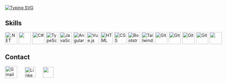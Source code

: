 <img align="center" alt=""  src="https://komarev.com/ghpvc/?username=lucasmenchon&style=flat-square">

##

[![Typing SVG](https://readme-typing-svg.herokuapp.com?font=Fira+Code&duration=3000&pause=1000&width=500&lines=Hi%2C+i'm+Lucas.;I'm+a+enthusiastic;.NET+Developer;currently+working+with;ASP.NET+%E2%80%A2+C%23+%E2%80%A2+TypeScript+%E2%80%A2+%E2%80%A2+Angular)](https://git.io/typing-svg)

## Skills

<div style="display: flex; align-items: center;">
    <img align="center" height="40" width="40" src="https://skillicons.dev/icons?i=dotnet" alt=".NET" style="text-decoration:none;margin-right: 5px;">
    <img align="center" height="auto" width="40" src="https://i.imgur.com/Gh8Jac5.png" style="text-decoration:none;margin-right: 5px;">
    <img align="center" height="40" width="40" src="https://skillicons.dev/icons?i=cs" alt="C#" style="text-decoration:none;margin-right: 5px;">
    <img align="center" height="40" width="40" src="https://skillicons.dev/icons?i=typescript" alt="TypeScript" style="text-decoration:none;margin-right: 5px;">
    <img align="center" height="40" width="40" src="https://skillicons.dev/icons?i=js" alt="JavaScript" style="text-decoration:none;margin-right: 5px;">
    <!-- Adicione a propriedade margin-right: 5px; para cada imagem acima -->
    <img align="center" height="40" width="40" src="https://skillicons.dev/icons?i=angular" alt="Angular" style="text-decoration:none;margin-right: 5px;">
    <img align="center" height="40" width="40" src="https://skillicons.dev/icons?i=vue" alt="Vue.js" style="text-decoration:none;margin-right: 5px;">
    <img align="center" height="40" width="40" src="https://skillicons.dev/icons?i=html" alt="HTML" style="text-decoration:none;margin-right: 5px;">
    <img align="center" height="40" width="40" src="https://skillicons.dev/icons?i=css" alt="CSS" style="text-decoration:none;margin-right: 5px;">
    <img align="center" height="40" width="40" src="https://skillicons.dev/icons?i=bootstrap" alt="Bootstrap" style="text-decoration:none;margin-right: 5px;">
    <img align="center" height="40" width="40" src="https://skillicons.dev/icons?i=tailwind" alt="Tailwind CSS" style="text-decoration:none;margin-right: 5px;">
    <img align="center" height="40" width="40" src="https://skillicons.dev/icons?i=git" alt="Git" style="text-decoration:none;margin-right: 5px;">
    <img align="center" height="40" width="40" src="https://skillicons.dev/icons?i=linux" alt="Git" style="text-decoration:none;margin-right: 5px;">
    <img align="center" height="40" width="40" src="https://skillicons.dev/icons?i=docker" alt="Git" style="text-decoration:none;margin-right: 5px;">
    <img align="center" height="40" width="40" src="https://skillicons.dev/icons?i=rabbitmq" alt="Git" style="text-decoration:none;margin-right: 5px;">
    <img align="center" height="auto" width="40" src="https://i.imgur.com/90enXg1.png" style="text-decoration:none;">
</div>

## Contact

<div style="display: flex; align-items: center;">
    <a type="button" href="mailto:contato@lucas.tf" style="text-decoration:none;">
        <img align="center" height="40" width="40" src="https://skillicons.dev/icons?i=gmail" alt="Gmail" style="text-decoration:none;margin-right: 25px;">
    </a>    
    <a type="button" href="https://www.linkedin.com/in/lucasmenchon/" style="text-decoration:none;">
        <img align="center" height="35" width="35" src="https://skillicons.dev/icons?i=linkedin" alt="LinkedIn" style="text-decoration:none;margin-right: 25px;">
    </a>
    <a type="button" href="https://wa.link/qzdch8" style="text-decoration:none;">
        <img align="center" height="auto" width="35" src="https://raw.githubusercontent.com/lucasmenchon/site_att/main/wwwroot/images/whatsapp-original.svg" style="text-decoration:none;margin-right: 0px;">
    </a>
</div>

</div>
